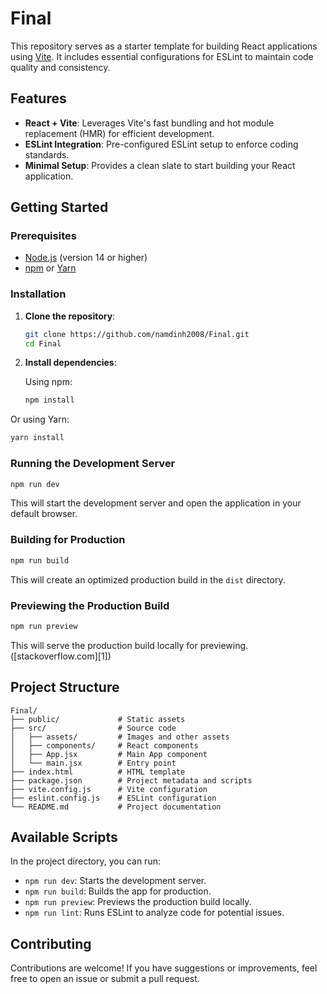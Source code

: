 # Final

This repository serves as a starter template for building React applications using [Vite](https://vitejs.dev/). It includes essential configurations for ESLint to maintain code quality and consistency.

## Features

* **React + Vite**: Leverages Vite's fast bundling and hot module replacement (HMR) for efficient development.
* **ESLint Integration**: Pre-configured ESLint setup to enforce coding standards.
* **Minimal Setup**: Provides a clean slate to start building your React application.

## Getting Started

### Prerequisites

* [Node.js](https://nodejs.org/) (version 14 or higher)
* [npm](https://www.npmjs.com/) or [Yarn](https://yarnpkg.com/)

### Installation

1. **Clone the repository**:

   ```bash
   git clone https://github.com/namdinh2008/Final.git
   cd Final
   ```



2. **Install dependencies**:

   Using npm:

   ```bash
   npm install
   ```



Or using Yarn:

```bash
yarn install
```



### Running the Development Server

```bash
npm run dev
```



This will start the development server and open the application in your default browser.

### Building for Production

```bash
npm run build
```



This will create an optimized production build in the `dist` directory.

### Previewing the Production Build

```bash
npm run preview
```



This will serve the production build locally for previewing.([stackoverflow.com][1])

## Project Structure

```plaintext
Final/
├── public/             # Static assets
├── src/                # Source code
│   ├── assets/         # Images and other assets
│   ├── components/     # React components
│   ├── App.jsx         # Main App component
│   └── main.jsx        # Entry point
├── index.html          # HTML template
├── package.json        # Project metadata and scripts
├── vite.config.js      # Vite configuration
├── eslint.config.js    # ESLint configuration
└── README.md           # Project documentation
```



## Available Scripts

In the project directory, you can run:

* `npm run dev`: Starts the development server.
* `npm run build`: Builds the app for production.
* `npm run preview`: Previews the production build locally.
* `npm run lint`: Runs ESLint to analyze code for potential issues.

## Contributing

Contributions are welcome! If you have suggestions or improvements, feel free to open an issue or submit a pull request.



